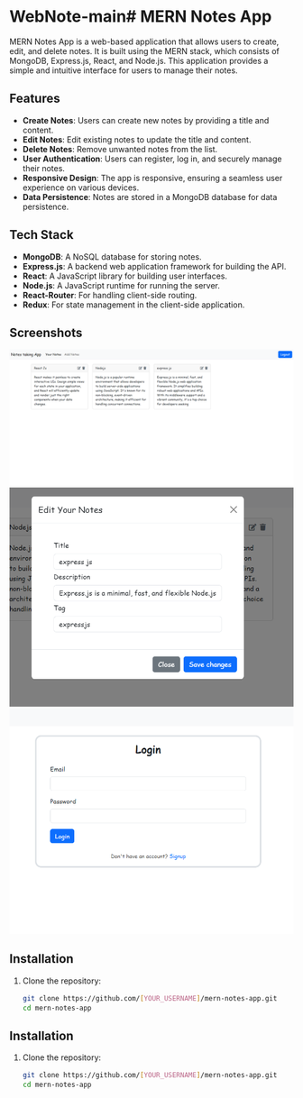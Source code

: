 # WebNote-main# MERN Notes App

MERN Notes App is a web-based application that allows users to create, edit, and delete notes. It is built using the MERN stack, which consists of MongoDB, Express.js, React, and Node.js. This application provides a simple and intuitive interface for users to manage their notes.

## Features

- **Create Notes**: Users can create new notes by providing a title and content.
- **Edit Notes**: Edit existing notes to update the title and content.
- **Delete Notes**: Remove unwanted notes from the list.
- **User Authentication**: Users can register, log in, and securely manage their notes.
- **Responsive Design**: The app is responsive, ensuring a seamless user experience on various devices.
- **Data Persistence**: Notes are stored in a MongoDB database for data persistence.

## Tech Stack

- **MongoDB**: A NoSQL database for storing notes.
- **Express.js**: A backend web application framework for building the API.
- **React**: A JavaScript library for building user interfaces.
- **Node.js**: A JavaScript runtime for running the server.
- **React-Router**: For handling client-side routing.
- **Redux**: For state management in the client-side application.

## Screenshots

![Home Page](screenshots/1.png)
![Note Editor](screenshots/2.png)
![Registration Page](screenshots/3.png)

## Installation

1. Clone the repository:
   ```sh
   git clone https://github.com/[YOUR_USERNAME]/mern-notes-app.git
   cd mern-notes-app

## Installation

1. Clone the repository:
   ```sh
   git clone https://github.com/[YOUR_USERNAME]/mern-notes-app.git
   cd mern-notes-app

